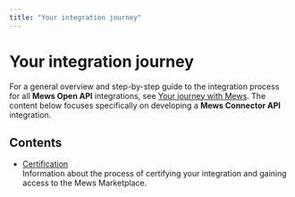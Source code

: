```yaml
---
title: "Your integration journey"
---
```


# Your integration journey

For a general overview and step-by-step guide to the integration process for all **Mews Open API** integrations, see [Your journey with Mews](https://mews-systems.gitbook.io/open-api/your-journey). The content below focuses specifically on developing a **Mews Connector API** integration.

## Contents

* [Certification](certification.md)<br>Information about the process of certifying your integration and gaining access to the Mews Marketplace.
